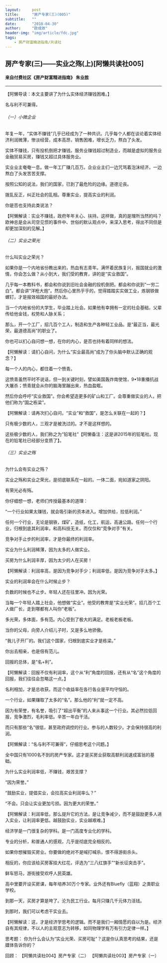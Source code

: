 ```yaml
---
layout:     post
title:      "房产专家(三)(005)"
subtitle:   ""
date:       "2018-04-30"
author:     "欧成效"
header-img: "img/article/fdc.jpg"
tags:
    - 房产财富精进指南/共读社
---
```

## 房产专家(三)——实业之殇(上)[阿懒共读社005]
#### 来自付费社区《房产财富精进指南》 朱业胜

-------

【阿懒导读：本文主要讲了为什么实体经济赚钱困难。】

名与利不可兼得。

###### （一）小微企业
年复一年，“实体不赚钱”几乎已经成为了一种共识。几乎每个人都在谈论着实体经济利润微薄，惨淡经营，成本高昂，销售困难，增长乏力，熬白了头发。

实体不赚钱，只有投机倒把才赚钱。服务业赚钱超过制造业，而越是虚拟的服务业金融贸易买房，赚钱又超过具体服务业。

实业业主奄奄一息。做一年工厂赚几百万。企业业主们一边咒骂着泡沫经济，一边熬白了头发苦苦支撑。

按照公知的说法，我们的国家，已到了最危险的边缘。道德沦丧。

拨乱反正，纠正社会的乱相。尊重实业，提高实业的利润。

你是否也支持此类说法？

【阿懒解读：实业不赚钱，政府年年关心、扶持。这样做，真的是理所当然的吗？欧神总是会从司空见惯的事件中、世俗的默认观点中，来深入思考，得出不同但是却更加深刻的见解。】
###### （二）实业之荣光
什么叫实业之荣光？

如果你是一个内地省份教出来的，热血有志青年。满怀着民族复兴，报国就业的激情，你会怎么做？从小到大，我们受的教育，讲的是“实业救国”。

几乎每一本教科书，都会和你说到旧社会金融的投机倒把。都会和你说到“一穷二白”。都会讲“洋枪大炮”。然后你心里热乎乎的，觉得踏踏实实做工业，炼钢铁做螺钉，才是报效祖国的最好办法。

当一个内地省份的大学生，毕业踏上社会。如果他有幸拥有一定的社会基础，父辈传给他金钱，权势和人脉关系；

那么，开一个工厂，招几百个工人，制造和生产各种轻工业品。是“最正当，最光荣，最道德高尚”的职业了。

你也可以扪心自问想一想，在你的内心，是否也持有着同样的想法。

【阿懒解读：请扪心自问，为什么“实业最高尚”成为了你头脑中默认正确的观念？】

每一个人的内心，都住着一个愤青。

这愤青虽然平时不说话，但一到关键时刻，譬如美国轰炸南使馆，9•18重播抗战大屠杀；愤青就会从你的脑海里蹦出来，热血盈眶。

然后你会呼吁“实业救国”。你会希望造更多的矿山和工厂。会尊重做实业的人，把他们称为“国之栋梁”。

【阿懒解读：请再次扪心自问，“实业”和“救国”，是怎么关联在一起的？】

只有极少数的人，三观才是被洗过的。才不是这样想的。

这些极少数的人，我们称之为“铅笔社”【阿懒备注：这是讲2015年的铅笔社。现在的铅笔社已经部分变质了】。

###### （三）实业之殇
为什么会有实业之殇？

实业之殇和实业之荣光，是彻底联系在一起的。一体二面，宛如道家之阴阳。

有荣光必有殇。

你仔细想一想，老师们传授最基本的道理：

“一个行业如果太赚钱，就会吸引新的资本进入。增加供给，拉低利润。”

任何一个行业，无论是钢铁，煤矿，造纸，化工，航运，高速公路。任何一个行业，归根到底其利润率，和高科技无关。而仅仅和“竞争对手”有关。

竞争对手止步的利润率，才是你最终的利润率。

实业为什么利润稀薄，因为太多的人做实业。

买房为什么利润丰厚，因为太少的人在买房！

【阿懒解读：利润率高，是因为竞争对手少；利润率低，是因为竞争对手太多。】

实业的利润率会在什么时候止步？

负数的时候也不止步。年轻人还在往里冲。因为光荣。

当每一个年轻人踏上社会，他想做“实业”。他受的教育是“实业光荣”。招几百个工人做厂长，走到哪都有人叫你“老板”。

多光荣，多体面，多有范。内心受到了极大的满足。老板老板老板。

当你的父母，向旁人介绍儿子时，又是多么地骄傲。

“我儿子开厂的。我们这个国家，归根到底实业才是栋梁。”

你出去相亲，也是倍有范儿。

回报的总体，是“名+利”。

【阿懒解读：回报不仅有利润率，这个从“利”角度的回报，还有从“名”这个角度的回报，我们往往会忽略这一点。】

名利相加，才是总收获。而这个收益率在各行各业是平均守恒的。

一个行业，如果赚取了太多的“名”。那么他的“利”就一定不高。

因为有荣誉，有名誉，吸引了“超出平衡”的人来从事这一个行业。其必然拉低回报，竞争激烈，毛利率低。辛苦一年白干活。

而只有那些“名”很低，甚至政府调控的行业。参与的人数较少。才会保持很高的利润。

【阿懒解读：“名与利不可兼得”，仔细思考这个问题。】

全中国只有1000名不到的房产专家。这才是买房业获取高额利润速成富翁的基础。

为什么实业利润率低，不赚钱，艰苦支撑？

“因为荣誉。”

“鼓励实业，提倡实业，会拉高实业利润率么？”

“不会。只会让实业更加亏损。因为更大的荣誉。”

【阿懒解读：利润率低，那么提升它的方法，是让竞争减少，而不是鼓励更多人进入实业，让利润率更低。越鼓励实业，实业越艰难。】

经济学是一门很复杂的学科。是一门高度专业化的学科。

专业的分析，和普通人的感观，几乎是彻底完全相反的。

如果你想摧毁买房业。你要做的绝对不是喊打喊杀，恨不得游街杀头。

相反的，你应该给买房客挂大红花，评选为“三八红旗手”“新长征突击手”。

鲜车怒马，游街接受欢呼人民英雄。

高中里要开设买房课，每年培养30万个专家。业外还有Bluefly（蓝翔）之类职业学校。

到那一天，买房才算是垮了。沦为民工行业。每月只赚几千元体力活钱。

到那时，我们可以考虑干实业去。

【阿懒解读：这，才是经济学思考的逻辑。而不是我们一厢情愿的自以为是。经济自有其规律，不以人的主观意志为转移，如同物理学有万有引力定律一样。】

思考题：
你为什么会认为“实业光荣、买房可耻”？这是你认真思考的结果，还是媒体告诉你的？

回顾：
【阿懒共读社004】房产专家（二）
【阿懒共读社003】房产专家（一）

